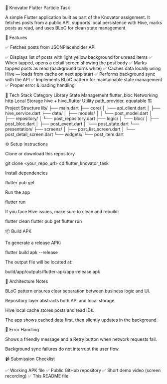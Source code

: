 📱 Knovator Flutter Particle Task

A simple Flutter application built as part of the Knovator assignment.
It fetches posts from a public API, supports local persistence with Hive, marks posts as read, and uses BLoC for clean state management.

🚀 Features

✅ Fetches posts from JSONPlaceholder API

✅ Displays list of posts with light yellow background for unread items
✅ When tapped, opens a detail screen showing the post body
✅ Marks tapped posts as read (background turns white)
✅ Caches data locally using Hive — loads from cache on next app start
✅ Performs background sync with the API
✅ Implements BLoC pattern for maintainable state management
✅ Proper error & loading handling

🧩 Tech Stack
Category	Library
State Management	flutter_bloc
Networking	http
Local Storage	hive + hive_flutter
Utility	path_provider, equatable
🏗️ Project Structure
lib/
├── main.dart
├── core/
│    ├── api_client.dart
│    ├── hive_service.dart
├── data/
│    ├── models/
│    │    └── post_model.dart
│    ├── repository/
│         └── post_repository.dart
├── logic/
│    └── bloc/
│         ├── post_bloc.dart
│         ├── post_event.dart
│         └── post_state.dart
└── presentation/
├── screens/
│    ├── post_list_screen.dart
│    └── post_detail_screen.dart
└── widgets/
└── post_item.dart

⚙️ Setup Instructions

Clone or download this repository

git clone <your_repo_url>
cd flutter_knovator_task


Install dependencies

flutter pub get


Run the app

flutter run


If you face Hive issues, make sure to clean and rebuild:

flutter clean
flutter pub get
flutter run

📦 Build APK

To generate a release APK:

flutter build apk --release


The output file will be located at:

build/app/outputs/flutter-apk/app-release.apk

🧠 Architecture Notes

BLoC pattern ensures clear separation between business logic and UI.

Repository layer abstracts both API and local storage.

Hive local cache stores posts and read IDs.

The app shows cached data first, then silently updates in the background.

🧪 Error Handling

Shows a friendly message and a Retry button when network requests fail.

Background sync failures do not interrupt the user flow.

📹 Submission Checklist

✅ Working APK file
✅ Public GitHub repository
✅ Short demo video (screen recording)
✅ This README file